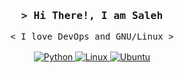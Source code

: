 <h3 align="center">
        <samp>&gt; Hi There!, I am <b>Saleh</b>
        </samp>
</h3>
<p align="center">
        <samp>
                < I love DevOps and GNU/Linux >
                <br>
                <br>
        </samp>
        <a href="https://github.com/SalehBorhani?tab=repositories" target="_blank"><img alt="Python"
        src="https://img.shields.io/badge/-Python-3776AB?style=flat-square&logo=Python&logoColor=white">
        </a>
        <a href="https://github.com/SalehBorhani?tab=repositories" target="_blank"><img alt="Linux"
        src="https://img.shields.io/badge/-Linux-FCC624?style=flat-square&logo=Linux&logoColor=black">
        </a>
        <a href="https://github.com/SalehBorhani?tab=repositories" target="_blank"><img alt="Ubuntu"
        src="https://img.shields.io/badge/-Ubuntu-E95420?style=flat-square&logo=Ubuntu&logoColor=orange">
        </a>
        
